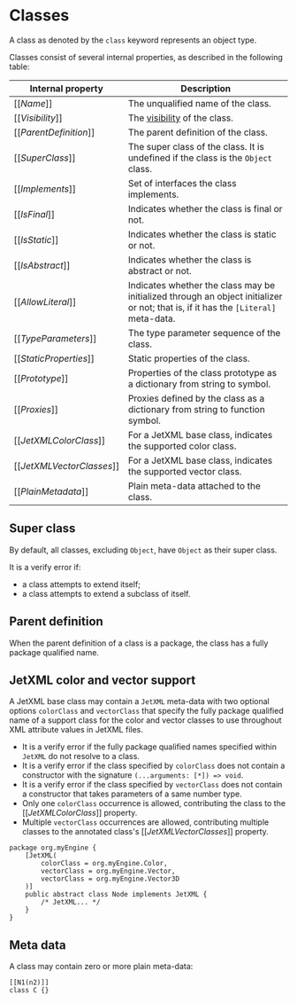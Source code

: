 # Classes

A class as denoted by the `class` keyword represents an object type.

Classes consist of several internal properties, as described in the following table:

| Internal property | Description |
| ----------------- | ----------- |
| \[\[*Name*\]\] | The unqualified name of the class. |
| \[\[*Visibility*\]\] | The [visibility](visibility.md) of the class. |
| \[\[*ParentDefinition*\]\] | The parent definition of the class. |
| \[\[*SuperClass*\]\] | The super class of the class. It is undefined if the class is the `Object` class. |
| \[\[*Implements*\]\] | Set of interfaces the class implements. |
| \[\[*IsFinal*\]\] | Indicates whether the class is final or not. |
| \[\[*IsStatic*\]\] | Indicates whether the class is static or not. |
| \[\[*IsAbstract*\]\] | Indicates whether the class is abstract or not. |
| \[\[*AllowLiteral*\]\] | Indicates whether the class may be initialized through an object initializer or not; that is, if it has the `[Literal]` meta-data. |
| \[\[*TypeParameters*\]\] | The type parameter sequence of the class. |
| \[\[*StaticProperties*\]\] | Static properties of the class. |
| \[\[*Prototype*\]\] | Properties of the class prototype as a dictionary from string to symbol. |
| \[\[*Proxies*\]\] | Proxies defined by the class as a dictionary from string to function symbol. |
| \[\[*JetXMLColorClass*\]\] | For a JetXML base class, indicates the supported color class. |
| \[\[*JetXMLVectorClasses*\]\] | For a JetXML base class, indicates the supported vector class. |
| \[\[*PlainMetadata*\]\] | Plain meta-data attached to the class. |

## Super class

By default, all classes, excluding `Object`, have `Object` as their super class.

It is a verify error if:

* a class attempts to extend itself;
* a class attempts to extend a subclass of itself.

## Parent definition

When the parent definition of a class is a package, the class has a fully package qualified name.

## JetXML color and vector support

A JetXML base class may contain a `JetXML` meta-data with two optional options `colorClass` and `vectorClass` that specify the fully package qualified name of a support class for the color and vector classes to use throughout XML attribute values in JetXML files.

* It is a verify error if the fully package qualified names specified within `JetXML` do not resolve to a class.
* It is a verify error if the class specified by `colorClass` does not contain a constructor with the signature `(...arguments: [*]) => void`.
* It is a verify error if the class specified by `vectorClass` does not contain a constructor that takes parameters of a same number type.
* Only one `colorClass` occurrence is allowed, contributing the class to the \[\[*JetXMLColorClass*\]\] property.
* Multiple `vectorClass` occurrences are allowed, contributing multiple classes to the annotated class's \[\[*JetXMLVectorClasses*\]\] property.

```
package org.myEngine {
    [JetXML(
        colorClass = org.myEngine.Color,
        vectorClass = org.myEngine.Vector,
        vectorClass = org.myEngine.Vector3D
    )]
    public abstract class Node implements JetXML {
        /* JetXML... */
    }
}
```

## Meta data

A class may contain zero or more plain meta-data:

```
[[N1(n2)]]
class C {}
```
